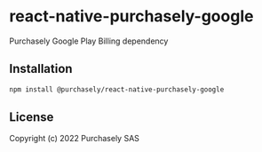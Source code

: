 # react-native-purchasely-google

Purchasely Google Play Billing dependency

## Installation

```sh
npm install @purchasely/react-native-purchasely-google
```
## License

Copyright (c) 2022 Purchasely SAS
